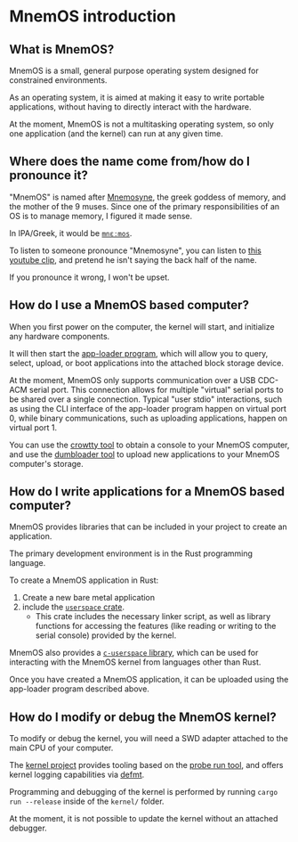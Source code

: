 # MnemOS introduction

## What is MnemOS?

MnemOS is a small, general purpose operating system designed for constrained environments.

As an operating system, it is aimed at making it easy to write portable applications, without having to directly interact with the hardware.

At the moment, MnemOS is not a multitasking operating system, so only one application (and the kernel) can run at any given time.

## Where does the name come from/how do I pronounce it?

"MnemOS" is named after [Mnemosyne](https://en.wikipedia.org/wiki/Mnemosyne), the greek goddess of memory, and the mother of the 9 muses. Since one of the primary responsibilities of an OS is to manage memory, I figured it made sense.

In IPA/Greek, it would be [`mnɛːmos`](https://en.wikipedia.org/wiki/Help:IPA/Greek).

To listen to someone pronounce "Mnemosyne", you can listen to [this youtube clip](https://www.youtube.com/watch?v=xliDJCBxHAo&t=939s), and pretend he isn't saying the back half of the name.

If you pronounce it wrong, I won't be upset.

## How do I use a MnemOS based computer?

When you first power on the computer, the kernel will start, and initialize any hardware components.

It will then start the [app-loader program](https://github.com/jamesmunns/pellegrino/blob/main/firmware/apps/app-loader/README.md), which will allow you to query, select, upload, or boot applications into the attached block storage device.

At the moment, MnemOS only supports communication over a USB CDC-ACM serial port. This connection allows for multiple "virtual" serial ports to be shared over a single connection. Typical "user stdio" interactions, such as using the CLI interface of the app-loader program happen on virtual port 0, while binary communications, such as uploading applications, happen on virtual port 1.

You can use the [crowtty tool](./tools/crowtty.md) to obtain a console to your MnemOS computer, and use the [dumbloader tool](./tools/dumbloader.md) to upload new applications to your MnemOS computer's storage.

## How do I write applications for a MnemOS based computer?

MnemOS provides libraries that can be included in your project to create an application.

The primary development environment is in the Rust programming language.

To create a MnemOS application in Rust:

1. Create a new bare metal application
2. include the [`userspace` crate](https://github.com/jamesmunns/pellegrino/blob/main/firmware/userspace/README.md).
    * This crate includes the necessary linker script, as well as library functions for accessing the features (like reading or writing to the serial console) provided by the kernel.

MnemOS also provides a [`c-userspace` library](https://github.com/jamesmunns/pellegrino/blob/main/firmware/c-userspace/README.md), which can be used for interacting with the MnemOS kernel from languages other than Rust.

Once you have created a MnemOS application, it can be uploaded using the app-loader program described above.

## How do I modify or debug the MnemOS kernel?

To modify or debug the kernel, you will need a SWD adapter attached to the main CPU of your computer.

The [kernel project](./kernel/README.md) provides tooling based on the [probe run tool](https://github.com/knurling-rs/probe-run), and offers kernel logging capabilities via [defmt](https://defmt.ferrous-systems.com/).

Programming and debugging of the kernel is performed by running `cargo run --release` inside of the `kernel/` folder.

At the moment, it is not possible to update the kernel without an attached debugger.
